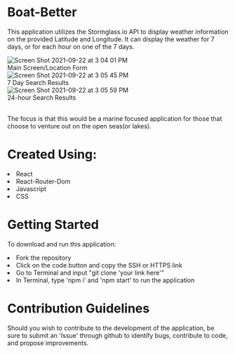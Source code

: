 # Boat-Better
This application utilizes the Stormglass.io API to display weather information on the provided Latitude and Longitude. It can display the weather for 7 days, or for each hour on one of the 7 days.
<br>

![Screen Shot 2021-09-22 at 3 04 01 PM](https://user-images.githubusercontent.com/88410952/134413914-cfd87cc8-8332-4893-ba9e-18ff0017d3cd.png)
<br>Main Screen/Location Form<br>
![Screen Shot 2021-09-22 at 3 05 45 PM](https://user-images.githubusercontent.com/88410952/134414144-d82bd746-8eca-4b1a-853a-9f65bb24c9d1.png)
<br>7 Day Search Results<br>
![Screen Shot 2021-09-22 at 3 05 59 PM](https://user-images.githubusercontent.com/88410952/134414149-e27a5503-839c-48ce-8e60-9fdfb8c92e6d.png)
<br>24-hour Search Results

<br>
The focus is that this would be a marine focused application for those that choose to venture out on the open seas(or lakes).

# Created Using:
<li>React
<li>React-Router-Dom
<li>Javascript
<li>CSS

# Getting Started
To download and run this application:
<li>Fork the repository
<li>Click on the code button and copy the SSH or HTTPS link
<li>Go to Terminal and input "git clone 'your link here'"
<li>In Terminal, type 'npm i' and 'npm start' to run the application

# Contribution Guidelines
Should you wish to contribute to the development of the application, be sure to submit an 'Issue' through github to identify bugs, contribute to code, and propose improvements.
